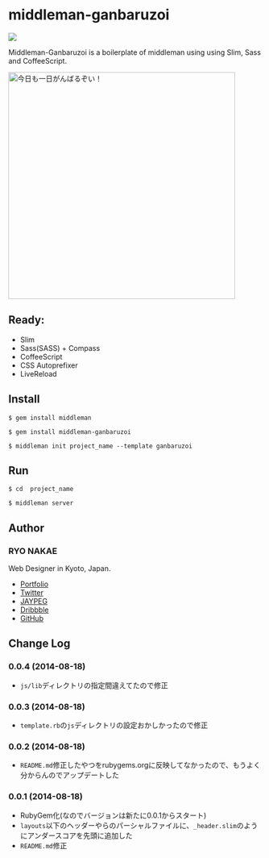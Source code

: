 # middleman-ganbaruzoi

<a href="https://rubygems.org/gems/middleman-ganbaruzoi"><img src="https://badge.fury.io/rb/middleman-ganbaruzoi.png"></a>

Middleman-Ganbaruzoi is a boilerplate of middleman using using Slim, Sass and CoffeeScript.

<img src="http://f.cl.ly/items/00201Z12410h1W2N0r2j/%E5%86%99%E7%9C%9F%202014-06-07%2022%2011%2032_1.png" width="450" alt="今日も一日がんばるぞい！">


## Ready:

* Slim
* Sass(SASS) + Compass
* CoffeeScript
* CSS Autoprefixer
* LiveReload


## Install

	$ gem install middleman 
	
	$ gem install middleman-ganbaruzoi
	
	$ middleman init project_name --template ganbaruzoi


## Run

	$ cd  project_name
	
	$ middleman server


## Author

### RYO NAKAE

Web Designer in Kyoto, Japan.

* [Portfolio](http://brdr.jp)
* [Twitter](https://twitter.com/ryo_dg)
* [JAYPEG](https://jypg.net/ryo_dg)
* [Dribbble](https://dribbble.com/ryo_dg)
* [GitHub](https://github.com/ryonakae)


## Change Log

### 0.0.4 (2014-08-18)

* `js/lib`ディレクトリの指定間違えてたので修正

### 0.0.3 (2014-08-18)

* `template.rb`の`js`ディレクトリの設定おかしかったので修正

### 0.0.2 (2014-08-18)

* `README.md`修正したやつをrubygems.orgに反映してなかったので、もうよく分からんのでアップデートした

### 0.0.1 (2014-08-18)

* RubyGem化(なのでバージョンは新たに0.0.1からスタート)
* `layouts`以下のヘッダーやらのパーシャルファイルに、`_header.slim`のようにアンダースコアを先頭に追加した
* `README.md`修正